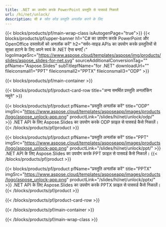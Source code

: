 ```yaml
---
title: .NET का उपयोग करके PowerPoint प्रस्तुति से पासवर्ड निकालें
url: /hi/net/unlock/
description: सी # स्रोत कोड प्रस्तुति अनलॉक करने के लिए
---
```


{{< blocks/products/pf/main-wrap-class isAutogenPage="true">}}
{{< blocks/products/pf/upper-banner h1="C# का उपयोग करके PowerPoint और OpenOffice दस्तावेज़ों को अनलॉक करें" h2="सर्वर-साइड APIs का उपयोग करके प्रस्तुतियों से सुरक्षा हटाने के लिए अपने स्वयं के .NET ऐप्स बनाएँ।" logoImageSrc="https://www.aspose.cloud/templates/aspose/img/products/slides/aspose_slides-for-net.svg" sourceAdditionalConversionTag="" pfName="Aspose.Slides" subTitlepfName="for .NET" downloadUrl="" fileiconsmall1="PPT" fileiconsmall2="PPTX" fileiconsmall3="ODP" >}}

{{< blocks/products/pf/main-container >}}

{{< blocks/products/pf/product-card-row title="अन्य समर्थित प्रस्तुति अनलॉकिंग नमूने" >}}

{{< blocks/products/pf/product pfName="प्रस्तुति अनलॉक करें" title="ODP" imgSrc="https://www.aspose.cloud/templates/asposeapp/images/products/logo/aspose_unlock-app.png" productLink="/slides/hi/net/unlock/odp/" >}}
.NET API के लिए Aspose.Slides का उपयोग करके ODP फ़ाइल से पासवर्ड कैसे निकालें।
{{< /blocks/products/pf/product >}}

{{< blocks/products/pf/product pfName="प्रस्तुति अनलॉक करें" title="PPT" imgSrc="https://www.aspose.cloud/templates/asposeapp/images/products/logo/aspose_unlock-app.png" productLink="/slides/hi/net/unlock/ppt/" >}}
.NET API के लिए Aspose.Slides का उपयोग करके PPT फ़ाइल से पासवर्ड कैसे निकालें।
{{< /blocks/products/pf/product >}}

{{< blocks/products/pf/product pfName="प्रस्तुति अनलॉक करें" title="PPTX" imgSrc="https://www.aspose.cloud/templates/asposeapp/images/products/logo/aspose_unlock-app.png" productLink="/slides/hi/net/unlock/pptx/" >}}
.NET API के लिए Aspose.Slides का उपयोग करके PPTX फ़ाइल से पासवर्ड कैसे निकालें।
{{< /blocks/products/pf/product >}}



{{< /blocks/products/pf/product-card-row >}}

{{< /blocks/products/pf/main-container >}}
    
{{< /blocks/products/pf/main-wrap-class >}}